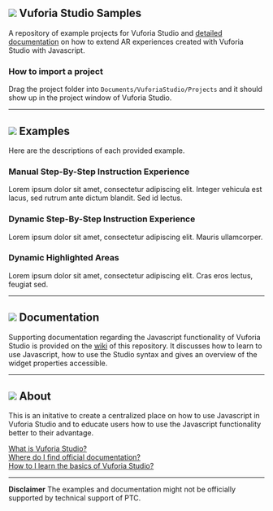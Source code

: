 ## ![](https://placehold.it/16/5BB73B/ffffff?text=+) Vuforia Studio Samples

A repository of example projects for Vuforia Studio and [detailed documentation](https://github.com/patrickscheper/vuforiastudio/wiki) on how to extend AR experiences created with Vuforia Studio with Javascript.

### How to import a project

Drag the project folder into `Documents/VuforiaStudio/Projects` and it should show up in the project window of Vuforia Studio.

---
## ![](https://placehold.it/16/F1B434/ffffff?text=+) Examples

Here are the descriptions of each provided example.

###  Manual Step-By-Step Instruction Experience
Lorem ipsum dolor sit amet, consectetur adipiscing elit. Integer vehicula est lacus, sed rutrum ante dictum blandit. Sed id lectus. 

### Dynamic Step-By-Step Instruction Experience
Lorem ipsum dolor sit amet, consectetur adipiscing elit. Mauris ullamcorper. 

### Dynamic Highlighted Areas
Lorem ipsum dolor sit amet, consectetur adipiscing elit. Cras eros lectus, feugiat sed. 

---

## ![](https://placehold.it/16/236192/ffffff?text=+) Documentation

Supporting documentation regarding the Javascript functionality of Vuforia Studio is provided on the [wiki](https://github.com/patrickscheper/vuforiastudio/wiki) of this repository. It discusses how to learn to use Javascript, how to use the Studio syntax and gives an overview of the widget properties accessible.

---

## ![](https://placehold.it/16/F38800/ffffff?text=+) About

This is an initative to create a centralized place on how to use Javascript in Vuforia Studio and to educate users how to use the Javascript functionality better to their advantage.

[What is Vuforia Studio?](https://www.ptc.com/en/products/augmented-reality/vuforia-studio) <br/>
[Where do I find official documentation?](https://support.ptc.com/help/vuforia/studio/en/#page/Studio_Help_Center%2FWelcome.html%23) <br/>
[How to I learn the basics of Vuforia Studio?](https://support.ptc.com/help/vuforia/studio/en/#page/Studio_Help_Center%2FTutorialWelcome.html%23)

---

**Disclaimer**
The examples and documentation might not be officially supported by technical support of PTC.


